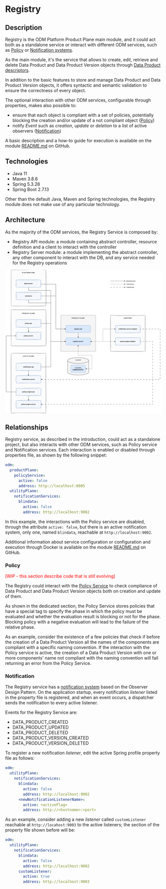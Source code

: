 # Registry

## Description

Registry is the ODM Platform Product Plane main module, and it could act both as a standalone service or interact with 
different ODM services, such as [Policy](../product-plane/policy.md) or [Notification systems](../utility-plane/notification/index.md).

As the main module, it's the service that allows to create, edit, retrieve and delete Data Product 
and Data Product Version objects through [Data Product descriptors](../../concepts/data-product-descriptor.md).

In addition to the basic features to store and manage Data Product and Data Product Version objects, 
it offers syntactic and semantic validation to ensure the correctness of every object.

The optional interaction with other ODM services, configurable through properties, makes also possible to:

* ensure that each object is compliant with a set of policies, potentially blocking the creation and/or update of a not compliant object ([Policy](../product-plane/policy.md))
* notify _Event_ such as _creation_, _update_ or _deletion_ to a list of active observers ([Notification](../utility-plane/notification/index.md))

A basic description and a how-to guide for execution is available on the module [README.md](https://github.com/opendatamesh-initiative/odm-platform/blob/main/product-plane-services/registry-server/README.md) on GitHub.

## Technologies

* Java 11
* Maven 3.8.6
* Spring 5.3.28
* Spring Boot 2.7.13

Other than the default Java, Maven and Spring technologies, the Registry module does not make use of any particular technology.

## Architecture
As the majority of the ODM services, the Registry Service is composed by:

* Registry API module: a module containing abstract controller, resource definition and a client to interact with the controller
* Registry Server module: a module implementing the abstract controller, any other component to interact with the DB, and any service needed for the Registry operations

![Registry-diagram](../../images/architecture/product-plane/registry/registry_architecture.png)

## Relationships
Registry service, as described in the introduction, could act as a standalone project, but also interacts with other 
ODM services, such as Policy service and Notification services. 
Each interaction is enabled or disabled through properties file, as shown by the following snippet:

```yaml
odm:
  productPlane:
    policyService:
      active: false
      address: http://localhost:8005
  utilityPlane:
    notificationServices:
      blindata:
        active: false
        address: http://localhost:9002
```
In this example, the interactions with the Policy service are disabled, through the attribute `active: false`, 
but there is an active notification system, only one, named `blindata`, reachable at `http://localhost:9002`.

Additional information about service configuration or configuration and execution through Docker is available on the module
[README.md](https://github.com/opendatamesh-initiative/odm-platform/blob/main/product-plane-services/registry-server/README.md) 
on GitHub.

### Policy
<span style="color:red">[WIP - this section describe code that is still evolving]</span>

The Registry could interact with the [Policy Service](../product-plane/policy.md) to check compliance of Data Product 
and Data Product Version objects both on creation and update of them.

As shown in the dedicated section, the Policy Service stores policies that have a special tag to specify the phase 
in which the policy must be evaluated and whether the evaluation result is blocking or not for the phase.
Blocking policy with a negative evaluation will lead to the failure of the relative phase.

As an example, consider the existence of a few policies that check if before the creation of a Data Product Version
all the names of the components are compliant with a specific naming convention.
If the interaction with the Policy service is active, the creation of a Data Product Version with one or more components'
name not compliant with the naming convention will fail returning an error from the Policy Service.

### Notification
The Registry service has a [notification system](../utility-plane/notification/index.md) based on the Observer Design Pattern.
On the application startup, every notification _listener_ listed in the property file is registered, 
and when an event occurs, a dispatcher sends the notification to every active listener.

Events for the Registry Service are: 

* DATA_PRODUCT_CREATED 
* DATA_PRODUCT_UPDATED 
* DATA_PRODUCT_DELETED
* DATA_PRODUCT_VERSION_CREATED 
* DATA_PRODUCT_VERSION_DELETED

To register a new notification _listener_, edit the active Spring profile property file as follows: 

```yaml
odm:
  utilityPlane:
    notificationServices:
      blindata:
        active: false
        address: http://localhost:9002
      <newNotificationListenerName>:
        active: <activeFlag>
        address: http://<hostname>:<port>
```
As an example, consider adding a new _listener_ called `customListener` reachable at `http://locahost:9003` to the active listeners; 
the section of the property file shown before will be: 
```yaml
odm:
  utilityPlane:
    notificationServices:
      blindata:
        active: false
        address: http://localhost:9002
      customListener:
        active: true
        address: http://localhost:9003
```